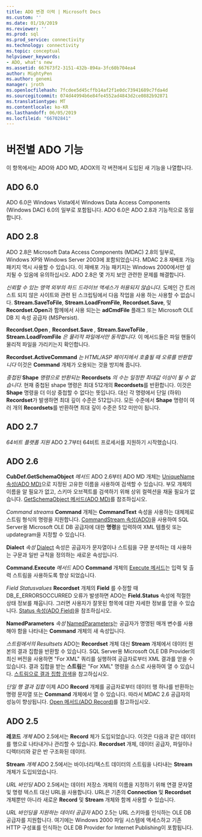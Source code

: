 ```yaml
---
title: ADO 변경 이력 | Microsoft Docs
ms.custom: ''
ms.date: 01/19/2019
ms.reviewer: ''
ms.prod: sql
ms.prod_service: connectivity
ms.technology: connectivity
ms.topic: conceptual
helpviewer_keywords:
- ADO, what's new
ms.assetid: 667673f2-3151-432b-894a-3fc60b704ea4
author: MightyPen
ms.author: genemi
manager: jroth
ms.openlocfilehash: 7fcdee5d45cffb14af2f1e0dc73941689c7fda4d
ms.sourcegitcommit: 074d44994b6e84fe4552ad4843d2ce0882b92871
ms.translationtype: MT
ms.contentlocale: ko-KR
ms.lasthandoff: 06/05/2019
ms.locfileid: "66702841"
---
```

# <a name="ado-features-for-each-release"></a>버전별 ADO 기능

이 항목에서는 ADO와 ADO MD, ADOX의 각 버전에서 도입된 새 기능을 나열합니다.

## <a name="ado-60"></a>ADO 6.0

 ADO 6.0은 Windows Vista에서 Windows Data Access Components (Windows DAC) 6.0의 일부로 포함됩니다. ADO 6.0은 ADO 2.8과 기능적으로 동일합니다.

## <a name="ado-28"></a>ADO 2.8

 ADO 2.8은 Microsoft Data Access Components (MDAC) 2.8의 일부로, Windows XP와 Windows Server 2003에 포함되었습니다. MDAC 2.8 재배포 가능 패키지 역시 사용할 수 있습니다. 이 재배포 가능 패키지는 Windows 2000에서만 설치될 수 있음에 유의하십시오. ADO 2.8은 몇 가지 보안 관련한 문제를 해결합니다.

 *신뢰할 수 있는 영역 외부의 하드 드라이브 액세스가 허용되지 않습니다.*
도메인 간 트러스트 되지 않은 사이트와 관련 된 스크립팅에서 다음 작업을 사용 하는 사용할 수 없습니다. **Stream.SaveToFile**, **Stream.LoadFromFile**, **Recordset.Save**, 및 **Recordset.Open**과 함께에서 사용 되는는 **adCmdFile**  플래그 또는 Microsoft OLE DB 지 속성 공급자 (MSPersist).

 **Recordset.Open** _,_ **Recordset.Save** _,_ **Stream.SaveToFile** _,_ **Stream.LoadFromFile** _은 물리적 파일에서만 동작합니다._
이 메서드들은 파일 핸들이 물리적 파일을 가리키는지 확인합니다.

 **Recordset.ActiveCommand** _는 HTML/ASP 페이지에서 호출될 때 오류를 반환합니다_
이것은 **Command** 개체가 오용되는 것을 방지해 줍니다.

 _중첩된_ **Shape** _명령으로 반환되는_ **Recordsets** _의 수는 일정한 최대값 이상이 될 수 없습니다._
현재 중첩된 shape 명령은 최대 512개의 **Recordsets**를 반환합니다. 이것은 **Shape** 명령을 더 이상 중첩할 수 없다는 뜻입니다. 대신 각 명령에서 단일 (하위) **Recordset**가 발생하면 최대 깊이 수준은 512입니다. 모든 수준에서 **Shape** 명령이 여러 개의 **Recordsets**를 반환하면 최대 깊이 수준은 512 미만이 됩니다.

## <a name="ado-27"></a>ADO 2.7

 *64비트 플랫폼 지원* ADO 2.7부터 64비트 프로세서를 지원하기 시작했습니다.

## <a name="ado-26"></a>ADO 2.6

 **CubDef.GetSchemaObject** _메서드_ ADO 2.6부터 ADO MD 개체는 [UniqueName 속성(ADO MD)](../../ado/reference/ado-md-api/uniquename-property-ado-md.md)으로 지정된 고유한 이름을 사용하여 검색할 수 있습니다. 부모 개체의 이름을 알 필요가 없고, 스키마 오브젝트를 검색하기 위해 상위 컬렉션을 채울 필요가 없습니다. [GetSchemaObject 메서드(ADO MD)](../../ado/reference/ado-md-api/getschemaobject-method-ado-md.md)를 참조하십시오.

 *Command streams* **Command** 개체는 **CommandText** 속성을 사용하는 대체제로 스트림 형식의 명령을 지원합니다. [CommandStream 속성(ADO)](../../ado/reference/ado-api/commandstream-property-ado.md)을 사용하여 SQL Server용 Microsoft OLE DB 공급자에 대한 **명령**을 입력하여 XML 템플릿 또는 updategram을 지정할 수 있습니다.

 **Dialect** _속성_ [Dialect](../../ado/reference/ado-api/dialect-property.md) 속성은 공급자가 문자열이나 스트림을 구문 분석하는 데 사용하는 구문과 일반 규칙을 정의하는 새로운 속성입니다.

 **Command.Execute** _메서드_ ADO **Command** 개체의 [Execute 메서드](../../ado/reference/ado-api/execute-method-ado-command.md)는 입력 및 출력 스트림을 사용하도록 향상 되었습니다.

 *Field Statusvalues* **Recordset** 개체의 **Field** 를 수정할 때 DB_E_ERRORSOCCURRED 오류가 발생하면 ADO는 **Field.Status** 속성에 적절한 상태 정보를 채웁니다. 그러면 사용자가 잘못된 항목에 대한 자세한 정보를 얻을 수 있습니다. [Status 속성(ADO Field)](../../ado/reference/ado-api/status-property-ado-field.md)을 참조하십시오.

 **NamedParameters** _속성_ [NamedParameters](../../ado/reference/ado-api/namedparameters-property-ado.md)는 공급자가 명명된 매개 변수를 사용해야 함을 나타내는 **Command** 개체의 새 속성입니다.

 *스트림에서의 Resultsets* ADO는 **Recordset** 개체 대신 **Stream** 개체에서 데이터 원본의 결과 집합을 반환할 수 있습니다. SQL Server용 Microsoft OLE DB Provider의 최신 버전을 사용하면 "For XML" 쿼리를 실행하여 공급자로부터 XML 결과를 얻을 수 있습니다. 결과 집합을 받는 **스트림**은 "For XML" 명령을 소스로 사용하여 열 수 있습니다. [스트림으로 결과 집합 검색](../../ado/guide/data/retrieving-resultsets-into-streams.md)을 참고하십시오.

 *단일 행 결과 집합* 이제 ADO **Record** 개체를 공급자로부터 데이터 행 하나를 반환하는 명령 문자열 또는 **Command** 개체에서 열 수 있습니다. 따라서 MDAC 2.6 공급자의 성능이 향상됩니다. [Open 메서드(ADO Record)](../../ado/reference/ado-api/open-method-ado-record.md)를 참고하십시오.

## <a name="ado-25"></a>ADO 2.5

 **레코드** _개체_ ADO 2.5에서는 **Record** 체가 도입되었습니다. 이것은 다음과 같은 데이터를 행으로 나타내거나 관리할 수 있습니다. **Recordset** 개체, 데이터 공급자, 파일이나 디렉터리와 같은 반 구조화된 데이터.

 **Stream** _개체_ ADO 2.5에서는 바이너리/텍스트 데이터의 스트림을 나타내는 **Stream** 개체가 도입되었습니다.

 *URL 바인딩* ADO 2.5에서는 데이터 저장소 개체의 이름을 지정하기 위해 연결 문자열 및 명령 텍스트 대신 URL을 사용합니다. URL은 기존의 **Connection** 및 **Recordset** 개체뿐만 아니라 새로운 **Record** 및 **Stream** 개체와 함께 사용할 수 있습니다.

 *URL 바인딩을 지원하는 데이터 공급자* ADO 2.5는 URL 스키마를 인식하는 OLE DB 공급자를 지원합니다. 여기에는 Windows 2000 파일 시스템에 액세스하고 기존 HTTP 구성표를 인식하는 OLE DB Provider for Internet Publishing이 포함됩니다.
